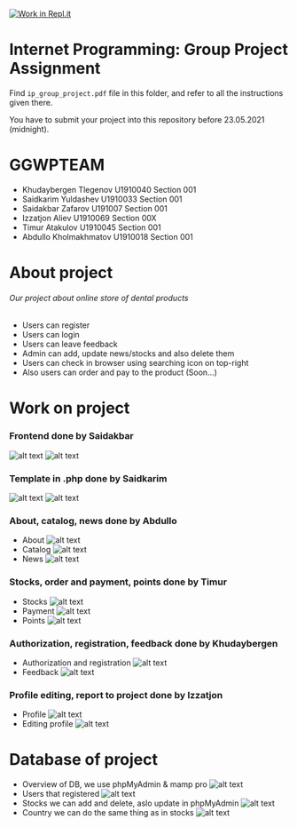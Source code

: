 [![Work in Repl.it](https://classroom.github.com/assets/work-in-replit-14baed9a392b3a25080506f3b7b6d57f295ec2978f6f33ec97e36a161684cbe9.svg)](https://classroom.github.com/online_ide?assignment_repo_id=423547&assignment_repo_type=GroupAssignmentRepo)
# Internet Programming: Group Project Assignment

Find `ip_group_project.pdf` file in this folder, and refer to all the instructions given there. 

You have to submit your project into this repository before 23.05.2021 (midnight).

# GGWPTEAM
* Khudaybergen Tlegenov U1910040 Section 001
* Saidkarim Yuldashev U1910033 Section 001
* Saidakbar Zafarov U191007 Section 001
* Izzatjon Aliev U1910069 Section 00X
* Timur Atakulov U1910045 Section 001
* Abdullo Kholmakhmatov U1910018 Section 001

# About project
###### Our project about online store of dental products
* Users can register
* Users can login
* Users can leave feedback
* Admin can add, update news/stocks and also delete them
* Users can check in browser using searching icon on top-right
* Also users can order and pay to the product (Soon...)

# Work on project
### Frontend done by Saidakbar

![alt text](https://i.ibb.co/N76hZjF/2021-05-22-19-37-08.png)
![alt text](https://i.ibb.co/xHXXmFw/2021-05-22-19-37-13.png)

### Template in .php done by Saidkarim

![alt text](https://i.ibb.co/9GL2yF8/2021-05-22-19-54-54.png)
![alt text](https://i.ibb.co/tcyvQrb/2021-05-22-19-55-01.png)

### About, catalog, news done by Abdullo
* About
![alt text](https://i.ibb.co/Ht0DvKw/2021-05-22-19-56-48.png)
* Catalog
![alt text](https://i.ibb.co/f2gwTvT/2021-05-22-19-57-08.png)
* News
![alt text](https://i.ibb.co/cYnGCKd/2021-05-22-19-57-22.png)

### Stocks, order and payment, points done by Timur
* Stocks
![alt text](https://i.ibb.co/r708Gxw/2021-05-22-20-02-12.png)
* Payment
![alt text](https://i.ibb.co/zPRynT8/2021-05-22-20-02-40.png)
* Points
![alt text](https://i.ibb.co/r73t14s/2021-05-22-20-02-47.png)

### Authorization, registration, feedback done by Khudaybergen
* Authorization and registration
![alt text](https://i.ibb.co/9sT7y9w/2021-05-22-20-04-42.png)
* Feedback
![alt text](https://i.ibb.co/QvPD342/2021-05-22-20-05-01.png)

### Profile editing, report to project done by Izzatjon
* Profile
![alt text](https://i.ibb.co/TKF8zPh/2021-05-22-20-06-40.png)
* Editing profile
![alt text](https://i.ibb.co/SKzYC5g/2021-05-22-20-07-03.png)


# Database of project
* Overview of DB, we use phpMyAdmin & mamp pro
![alt text](https://i.ibb.co/ZG3P2W3/2021-05-22-20-09-26.png)
* Users that registered
![alt text](https://i.ibb.co/qNPCwQr/2021-05-22-20-09-35.png)
* Stocks we can add and delete, aslo update in phpMyAdmin
![alt text](https://i.ibb.co/RC9qD6M/2021-05-22-20-10-10.png)
* Country we can do the same thing as in stocks
![alt text](https://i.ibb.co/Th1QPcj/2021-05-22-20-10-27.png)

